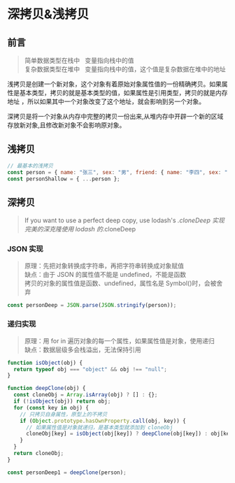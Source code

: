 # 深拷贝&浅拷贝

## 前言

> 简单数据类型在栈中   变量指向栈中的值  
> 复杂数据类型在堆中   变量指向栈中的值，这个值是复杂数据在堆中的地址

浅拷贝是创建一个新对象，这个对象有着原始对象属性值的一份精确拷贝。如果属性是基本类型，拷贝的就是基本类型的值，如果属性是引用类型，拷贝的就是内存地址 ，所以如果其中一个对象改变了这个地址，就会影响到另一个对象。

深拷贝是将一个对象从内存中完整的拷贝一份出来,从堆内存中开辟一个新的区域存放新对象,且修改新对象不会影响原对象。

## 浅拷贝

```javascript
// 最基本的浅拷贝
const person = { name: "张三", sex: "男", friend: { name: "李四", sex: "女" } };
const personShallow = { ...person };
```

## 深拷贝

> If you want to use a perfect deep copy, use lodash's _.cloneDeep
> 实现完美的深克隆使用 lodash 的_.cloneDeep

### JSON 实现

> 原理：先把对象转换成字符串，再把字符串转换成对象赋值  
> 缺点：由于 JSON 的属性值不能是 undefined，不能是函数  
> 拷贝的对象的属性值是函数、undefined，属性名是 Symbol()时，会被舍弃

```javascript
const personDeep = JSON.parse(JSON.stringify(person));
```

### 递归实现

> 原理：用 for in 遍历对象的每一个属性，如果属性值是对象，使用递归  
> 缺点：数据层级多会栈溢出，无法保持引用

```javascript
function isObject(obj) {
  return typeof obj === "object" && obj !== "null";
}

function deepClone(obj) {
  const cloneObj = Array.isArray(obj) ? [] : {};
  if (!isObject(obj)) return obj;
  for (const key in obj) {
    // 只拷贝自身属性，原型上的不拷贝
    if (Object.prototype.hasOwnProperty.call(obj, key)) {
      // 如果属性值是对象就递归，是基本类型就添加到 cloneObj
      cloneObj[key] = isObject(obj[key]) ? deepClone(obj[key]) : obj[key];
    }
  }
  return cloneObj;
}

const personDeep1 = deepClone(person);
```
